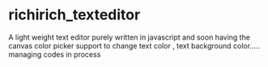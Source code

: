# richirich_texteditor
A light weight text editor purely written in javascript and soon having the canvas color picker support to change text color , text background color..... managing codes in process
